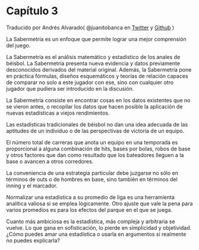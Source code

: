 # Capítulo 3
Traducido por Andrés Alvarado( @juanitobanca en [Twitter](https://twitter.com/juanitobanca) y [Github](https://github.com/juanitobanca) )

La Sabermetría es un enfoque que permite  lograr una mejor comprensión del juego.

La Sabermetría es el análisis matemático y estadístico de los anales de béisbol. La Sabermetría presenta nueva evidencia y datos previamente desconocidos derivados del material original. Además,  la Sabermetría pone en práctica fórmulas, diseños esquemáticos y teorías de relación capaces de comparar no solo a este jugador con ese, sino con cualquier otro jugador que pudiera ser introducido en la discusión.

La Sabermetría consiste en encontrar cosas en los datos existentes que no se vieron antes, o recopilar los datos que hacen posible la aplicación de nuevas estadísticas a viejos rendimientos.

Las estadísticas tradicionales de béisbol no dan una idea adecuada de las aptitudes de un individuo o de las perspectivas de victoria de un equipo.

El número total de carreras que anota un equipo en una temporada es proporcional a alguna combinación de hits, bases por bolas, robos de base y otros factores que dan como resultado que los bateadores lleguen a la base o avancen a otros corredores.

La conveniencia de una estrategia particular debe juzgarse no sólo en términos de outs o de hombres en base, sino también en términos del inning y el marcador.

Normalizar una estadística a su promedio de liga es una herramienta analítica valiosa si se emplea lógicamente. Otro ajuste que vale la pena para varios promedios es para los efectos del parque en el que se juega.

Cuanto más ambiciosa es la estadística, más compleja y arbitraria se vuelve. Lo que gana en sofisticación, lo pierde en simplicidad y objetividad. ¿Cómo puedes amar una estadística o usarla en argumentos si realmente no puedes explicarla?
